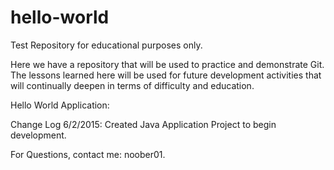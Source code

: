 # hello-world
Test Repository for educational purposes only.

Here we have a repository that will be used to practice and demonstrate Git.  
The lessons learned here will be used for future development activities that 
will continually deepen in terms of difficulty and education.

Hello World Application:

Change Log
6/2/2015:  Created Java Application Project to begin development.

For Questions, contact me: noober01.
